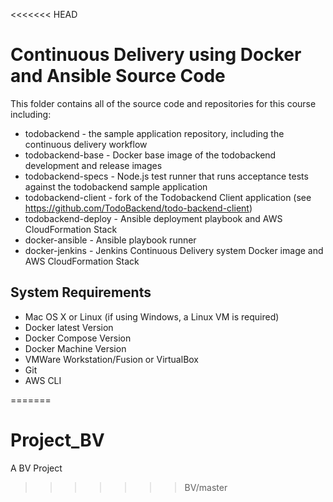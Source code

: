 <<<<<<< HEAD
# Continuous Delivery using Docker and Ansible Source Code

This folder contains all of the source code and repositories for this course including:

- todobackend - the sample application repository, including the continuous delivery workflow
- todobackend-base - Docker base image of the todobackend development and release images
- todobackend-specs - Node.js test runner that runs acceptance tests against the todobackend sample application
- todobackend-client - fork of the Todobackend Client application (see https://github.com/TodoBackend/todo-backend-client)
- todobackend-deploy - Ansible deployment playbook and AWS CloudFormation Stack
- docker-ansible - Ansible playbook runner
- docker-jenkins - Jenkins Continuous Delivery system Docker image and AWS CloudFormation Stack


## System Requirements

- Mac OS X or Linux (if using Windows, a Linux VM is required)
- Docker latest Version
- Docker Compose Version
- Docker Machine Version
- VMWare Workstation/Fusion or VirtualBox
- Git
- AWS CLI

=======
# Project_BV
A BV Project
>>>>>>> BV/master
